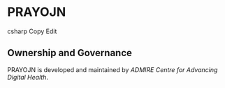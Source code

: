 # PRAYOJN
csharp
Copy
Edit
## Ownership and Governance  
PRAYOJN is developed and maintained by *ADMIRE Centre for Advancing Digital Health*.  
